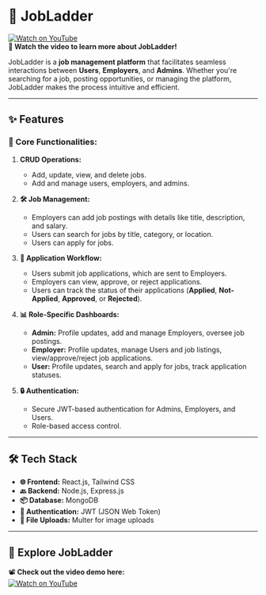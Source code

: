 # 🚀 JobLadder

  [![Watch on YouTube](https://img.youtube.com/vi/2Jg7RhepY54/0.jpg)](https://youtu.be/2Jg7RhepY54?si=OlL95C26WD1Bsb2J)  
**🎥 Watch the video to learn more about JobLadder!**

JobLadder is a **job management platform** that facilitates seamless interactions between **Users**, **Employers**, and **Admins**. Whether you're searching for a job, posting opportunities, or managing the platform, JobLadder makes the process intuitive and efficient.  

---

## ✨ Features  

### 🔧 Core Functionalities:  
1. **CRUD Operations:**  
   - Add, update, view, and delete jobs.  
   - Add and manage users, employers, and admins.  

2. **🛠 Job Management:**  
   - Employers can add job postings with details like title, description, and salary.  
   - Users can search for jobs by title, category, or location.  
   - Users can apply for jobs.  

3. **📜 Application Workflow:**  
   - Users submit job applications, which are sent to Employers.  
   - Employers can view, approve, or reject applications.  
   - Users can track the status of their applications (**Applied**, **Not-Applied**, **Approved**, or **Rejected**).  

4. **📊 Role-Specific Dashboards:**  
   - **Admin:** Profile updates, add and manage Employers, oversee job postings.  
   - **Employer:** Profile updates, manage Users and job listings, view/approve/reject job applications.  
   - **User:** Profile updates, search and apply for jobs, track application statuses.  

5. **🔒 Authentication:**  
   - Secure JWT-based authentication for Admins, Employers, and Users.  
   - Role-based access control.  

---

## 🛠 Tech Stack  

- **🌐 Frontend:** React.js, Tailwind CSS  
- **🔙 Backend:** Node.js, Express.js  
- **📦 Database:** MongoDB  
- **🔐 Authentication:** JWT (JSON Web Token)  
- **📂 File Uploads:** Multer for image uploads  

---

## 🎥 Explore JobLadder  

📽 **Check out the video demo here:**  
[![Watch on YouTube](https://img.youtube.com/vi/2Jg7RhepY54/0.jpg)](https://youtu.be/2Jg7RhepY54?si=OlL95C26WD1Bsb2J)  